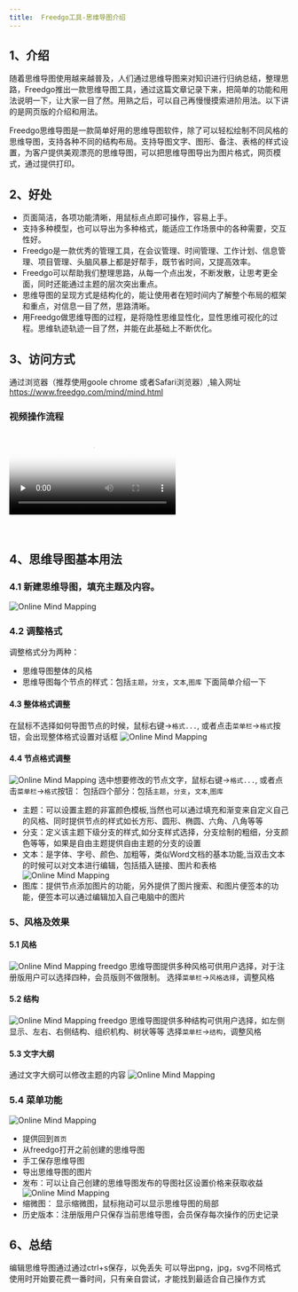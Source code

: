 ```yaml
---
title:  Freedgo工具-思维导图介绍
---
```

## 1、介绍

   随着思维导图使用越来越普及，人们通过思维导图来对知识进行归纳总结，整理思路，Freedgo推出一款思维导图工具，通过这篇文章记录下来，把简单的功能和用法说明一下，让大家一目了然。用熟之后，可以自己再慢慢摸索进阶用法。以下讲的是网页版的介绍和用法。
   
   Freedgo思维导图是一款简单好用的思维导图软件，除了可以轻松绘制不同风格的思维导图，支持各种不同的结构布局。支持导图文字、图形、备注、表格的样式设置，为客户提供美观漂亮的思维导图，可以把思维导图导出为图片格式，网页模式，通过提供打印。
   
## 2、好处
- 页面简洁，各项功能清晰，用鼠标点点即可操作，容易上手。
- 支持多种模型，也可以导出为多种格式，能适应工作场景中的各种需要，交互性好。
- Freedgo是一款优秀的管理工具，在会议管理、时间管理、工作计划、信息管理、项目管理、头脑风暴上都是好帮手，既节省时间，又提高效率。
- Freedgo可以帮助我们整理思路，从每一个点出发，不断发散，让思考更全面，同时还能通过主题的层次突出重点。
- 思维导图的呈现方式是结构化的，能让使用者在短时间内了解整个布局的框架和重点，对信息一目了然，思路清晰。
- 用Freedgo做思维导图的过程，是将隐性思维显性化，显性思维可视化的过程。思维轨迹轨迹一目了然，并能在此基础上不断优化。 
   
## 3、访问方式

通过浏览器（推荐使用goole chrome 或者Safari浏览器）,输入网址 https://www.freedgo.com/mind/mind.html

### 视频操作流程

<video id="video" controls="" preload="none" poster="https://www.freedgo.com/public/themes/freedgo/mind/freedgo_mapping.mp4">
<source id="mp4" src="https://www.freedgo.com/public/themes/freedgo/mind/freedgo_mapping.mp4" type="video/mp4">
</video> 

<br/>
<br/>
<br/>
 

## 4、思维导图基本用法

### 4.1 新建思维导图，填充主题及内容。

![Online Mind Mapping](https://www.freedgo.com/public/themes/freedgo/mind/map_use1.png "思维导图-新建")


### 4.2 调整格式
调整格式分为两种：
- 思维导图整体的风格
- 思维导图每个节点的样式：包括`主题`，`分支`，`文本`,`图库`
下面简单介绍一下

#### 4.3 整体格式调整
在鼠标不选择如何导图节点的时候，鼠标右键->`格式...`, 或者点击`菜单栏`->`格式`按钮，会出现整体格式设置对话框
![Online Mind Mapping](https://www.freedgo.com/public/themes/freedgo/mind/map-format.png "思维导图-整体格式")

#### 4.4 节点格式调整
![Online Mind Mapping](https://www.freedgo.com/public/themes/freedgo/mind/map-format1.png "思维导图-节点样式")
选中想要修改的节点文字，鼠标右键->`格式...`, 或者点击`菜单栏`->`格式`按钮： 
包括四个部分：包括`主题`，`分支`，`文本`,`图库`
- 主题：可以设置主题的非富颜色模板,当然也可以通过填充和渐变来自定义自己的风格、同时提供节点的样式如长方形、圆形、椭圆、六角、八角等等
- 分支：定义该主题下级分支的样式,如分支样式选择，分支绘制的粗细，分支颜色等等，如果是自由主题提供自由主题的分支的设置
- 文本：是字体、字号、颜色、加粗等，类似Word文档的基本功能,当双击文本的时候可以对文本进行编辑，包括插入链接、图片和表格
![Online Mind Mapping](https://www.freedgo.com/public/themes/freedgo/mind/map-format1.png "思维导图-文本修改")
- 图库：提供节点添加图片的功能，另外提供了图片搜索、和图片便签本的功能，便签本可以通过编辑加入自己电脑中的图片

### 5、风格及效果
#### 5.1 风格
![Online Mind Mapping](https://www.freedgo.com/public/themes/freedgo/mind/map-feng.png "思维导图-风格选择")
freedgo 思维导图提供多种风格可供用户选择，对于注册版用户可以选择四种，会员版则不做限制。
选择`菜单栏`->`风格选择`，调整风格
#### 5.2 结构 
![Online Mind Mapping](https://www.freedgo.com/public/themes/freedgo/mind/map-jieg.png "思维导图-结构")
freedgo 思维导图提供多种结构可供用户选择，如左侧显示、左右、右侧结构、组织机构、树状等等
选择`菜单栏`->`结构`，调整风格
#### 5.3 文字大纲
通过文字大纲可以修改主题的内容
![Online Mind Mapping](https://www.freedgo.com/public/themes/freedgo/mind/map-dag.png "思维导图-大纲")
### 5.4 菜单功能
![Online Mind Mapping](https://www.freedgo.com/public/themes/freedgo/mind/map-downmenu.png "思维导图-菜单")
- 提供回到`首页`
- 从freedgo打开之前创建的思维导图
- 手工保存思维导图
- 导出思维导图的图片
- 发布：可以让自己创建的思维导图发布的导图社区设置价格来获取收益
![Online Mind Mapping](https://www.freedgo.com/public/themes/freedgo/mind/map-publish.png "思维导图-发布")
- 缩微图： 显示缩微图，鼠标拖动可以显示思维导图的局部
- 历史版本：注册版用户只保存当前思维导图，会员保存每次操作的历史记录

## 6、总结
编辑思维导图通过通过ctrl+s保存，以免丢失
可以导出png，jpg，svg不同格式
使用时开始要花费一番时间，只有亲自尝试，才能找到最适合自己操作方式


 